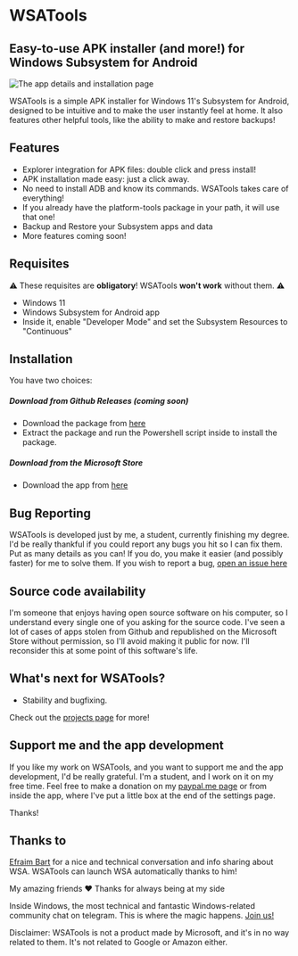 # WSATools
## Easy-to-use APK installer (and more!) for Windows Subsystem for Android

![The app details and installation page](https://github.com/Simizfo/WSATools/raw/main/Media/app_details_2.png)

WSATools is a simple APK installer for Windows 11's Subsystem for Android, designed to be intuitive and to make the user instantly feel at home.
It also features other helpful tools, like the ability to make and restore backups!


## Features

- Explorer integration for APK files: double click and press install!
- APK installation made easy: just a click away.
- No need to install ADB and know its commands. WSATools takes care of everything!
- If you already have the platform-tools package in your path, it will use that one!
- Backup and Restore your Subsystem apps and data
- More features coming soon!


## Requisites

⚠️ These requisites are **obligatory**! WSATools **won't work** without them. ⚠️

- Windows 11
- Windows Subsystem for Android app
- Inside it, enable "Developer Mode" and set the Subsystem Resources to "Continuous"


## Installation

You have two choices: 
##### Download from Github Releases (*coming soon*)
- Download the package from [here](https://www.github.com/simizfo/wsatools/releases)
- Extract the package and run the Powershell script inside to install the package.

##### Download from the Microsoft Store
- Download the app from [here](https://www.microsoft.com/store/apps/9N4P75DXL6FG)


## Bug Reporting

WSATools is developed just by me, a student, currently finishing my degree. I'd be really thankful if you could report any bugs you hit so I can fix them. Put as many details as you can! If you do, you make it easier (and possibly faster) for me to solve them.
If you wish to report a bug, [open an issue here](https://github.com/Simizfo/WSATools/issues/new)


## Source code availability

I'm someone that enjoys having open source software on his computer, so I understand every single one of you asking for the source code. I've seen a lot of cases of apps stolen from Github and republished on the Microsoft Store without permission, so I'll avoid making it public for now. I'll reconsider this at some point of this software's life.


## What's next for WSATools?

- Stability and bugfixing.

Check out the [projects page](https://github.com/Simizfo/WSATools/projects) for more!


## Support me and the app development
If you like my work on WSATools, and you want to support me and the app development, I'd be really grateful. I'm a student, and I work on it on my free time. Feel free to make a donation on my [paypal.me page](https://paypal.me/simizfo) or from inside the app, where I've put a little box at the end of the settings page.

Thanks!


## Thanks to

[Efraim Bart](https://www.twitter.com/efraimbart) for a nice and technical conversation and info sharing about WSA. WSATools can launch WSA automatically thanks to him!

My amazing friends ❤️ Thanks for always being at my side

Inside Windows, the most technical and fantastic Windows-related community chat on telegram. This is where the magic happens. [Join us!](https://t.me/insidewindows) 

Disclaimer: WSATools is not a product made by Microsoft, and it's in no way related to them. It's not related to Google or Amazon either.
